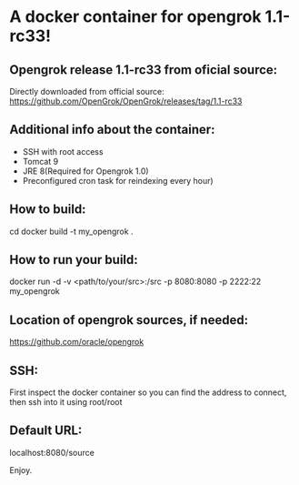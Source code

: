 # A docker container for opengrok 1.1-rc33!

## Opengrok release 1.1-rc33 from oficial source:
Directly downloaded from official source:
https://github.com/OpenGrok/OpenGrok/releases/tag/1.1-rc33

## Additional info about the container:
* SSH with root access
* Tomcat 9
* JRE 8(Required for Opengrok 1.0)
* Preconfigured cron task for reindexing every hour)

## How to build:
cd <root of this git repo>
docker build -t my_opengrok .

## How to run your build:
docker run -d -v <path/to/your/src>:/src -p 8080:8080 -p 2222:22 my_opengrok

## Location of opengrok sources, if needed:
https://github.com/oracle/opengrok

## SSH:
First inspect the docker container so you can find the address to connect, then ssh into it using root/root

## Default URL:
localhost:8080/source

Enjoy.
